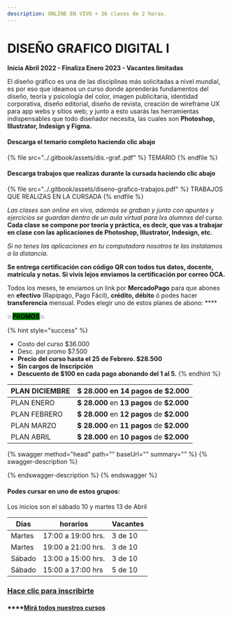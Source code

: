 ```yaml
---
description: ONLINE EN VIVO + 36 clases de 2 horas.
---
```


# DISEÑO GRAFICO DIGITAL I

**Inicia Abril 2022 - Finaliza Enero 2023 - Vacantes limitadas**

El diseño gráfico es una de las disciplinas más solicitadas a nivel mundial, es por eso que ideamos un curso donde aprenderás fundamentos del diseño, teoría y psicología del color, imagen publicitaria, identidad corporativa, diseño editorial, diseño de revista, creación de wireframe UX para app webs y sitios web; y junto a esto usarás las herramientas indispensables que todo diseñador necesita, las cuales son **Photoshop, Illustrator, Indesign y Figma.**

#### Descarga el temario completo haciendo clic abajo

{% file src="../.gitbook/assets/dis.-graf..pdf" %}
TEMARIO
{% endfile %}

#### Descarga trabajos que realizas durante la cursada haciendo clic abajo

{% file src="../.gitbook/assets/diseno-grafico-trabajos.pdf" %}
TRABAJOS QUE REALIZAS EN LA CURSADA
{% endfile %}

_Las clases son online en vivo, además se graban y  junto con apuntes y ejercicios se guardan dentro de un aula virtual para lxs alumnxs del curso._ **Cada clase se compone por teoría y práctica, es decir, que vas a trabajar en clase con las aplicaciones de Photoshop, Illustrator, Indesign, etc.**&#x20;

_Si no tenes las aplicaciones en tu computadora nosotros te las instalamos a la distancia._

**Se entrega certificación con código QR con todos tus datos, docente, matrícula y notas. Si vivís lejos enviamos la certificación por correo OCA.**&#x20;

Todos los meses, te enviamos un link por **MercadoPago** para que abones en **efectivo** (Rapipago, Pago Fácil), **crédito, débito** ó podes hacer **transferencia** mensual. Podes elegir uno de estos planes de abono: ****&#x20;

💥<mark style="background-color:green;">**PROMOS**</mark>💥&#x20;

{% hint style="success" %}
* Costo del curso $36.000
* Desc. por promo $7.500
* **Precio del curso hasta el 25 de Febrero. $28.500**
* **Sin cargos de Inscripción**
* **Descuento de $100 en cada pago abonando del 1 al 5.**&#x20;
{% endhint %}

| PLAN DICIEMBRE | **$ 28.000** en **14 pagos** de **$2.000**  |
| -------------- | ------------------------------------------- |
| PLAN ENERO     | **$ 28.000** en **13 pagos** de **$2.000**  |
| PLAN FEBRERO   | **$ 28.000** en **12 pagos** de **$2.000**  |
| PLAN MARZO     | **$ 28.000** en **11 pagos** de **$2.000**  |
| PLAN ABRIL     | **$ 28.000** en **10 pagos** de **$2.000**  |

{% swagger method="head" path="" baseUrl="" summary="" %}
{% swagger-description %}

{% endswagger-description %}
{% endswagger %}

#### Podes cursar en uno de estos grupos:

Los inicios son el sábado 10 y martes 13 de Abril

| Días    | horarios           | Vacantes |
| ------- | ------------------ | -------- |
| Martes  | 17:00 a 19:00 hrs. | 3 de 10  |
| Martes  | 19:00 a 21:00 hrs. | 3 de 10  |
| Sábado  | 13:00 a 15:00 hrs. | 3 de 10  |
| Sábado  | 15:00 a 17:00 hrs  | 5 de 10  |

### [Hace clic para inscribirte](http://wa.me/5491164622877?text=Me%20interesa%20el%20curso%20de%20Dise%C3%B1o%20Grafico)

#### ****[**M**irá todos nuestros cursos](../)

####

####

